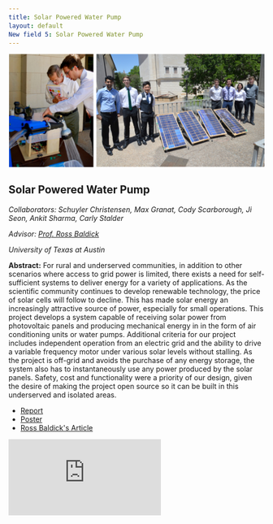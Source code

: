 ```yaml
---
title: Solar Powered Water Pump
layout: default
New field 5: Solar Powered Water Pump
---
```


![](public/img/utaustin_group.png)

## Solar Powered Water Pump

*Collaborators: Schuyler Christensen, Max Granat, Cody Scarborough, Ji Seon, Ankit Sharma, Carly Stalder*

*Advisor: [Prof. Ross Baldick](https://users.ece.utexas.edu/~baldick/)*

*University of Texas at Austin*

**Abstract:** For rural and underserved communities, in addition to other scenarios where access to grid power is limited, there exists a need for self-sufficient systems to deliver energy for a variety of applications. As the scientific community continues to develop renewable technology, the price of solar cells will follow to decline. This has made solar energy an increasingly attractive source of power, especially for small operations. This project develops a system capable of receiving solar power from photovoltaic panels and producing mechanical energy in in the form of air conditioning units or water pumps. Additional criteria for our project includes independent operation from an electric grid and the ability to drive a variable frequency motor under various solar levels without stalling. As the project is off-grid and avoids the purchase of any energy storage, the system also has to instantaneously use any power produced by the solar panels. Safety, cost and functionality were a priority of our design, given the desire of making the project open source so it can be built in this underserved and isolated areas.

* [Report](Jluengo_BScReport.pdf)
* [Poster](JLuengo_BscPoster.pdf)
* [Ross Baldick's Article](http://rossbaldick.com/pumping-water-uphill-storing-energy-without-batteries/)
<div class="auto-resizable-iframe">
  <div>
    <iframe
     frameborder="0"
     allowfullscreen=""
     src="https://www.youtube.com/embed/LtbnXPwejyE">
     </iframe>
  </div>
</div>
<br>